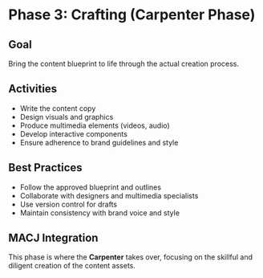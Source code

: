 # Phase 3: Crafting (Carpenter Phase)

## Goal
Bring the content blueprint to life through the actual creation process.

## Activities
- Write the content copy
- Design visuals and graphics
- Produce multimedia elements (videos, audio)
- Develop interactive components
- Ensure adherence to brand guidelines and style

## Best Practices
- Follow the approved blueprint and outlines
- Collaborate with designers and multimedia specialists
- Use version control for drafts
- Maintain consistency with brand voice and style

## MACJ Integration
This phase is where the **Carpenter** takes over, focusing on the skillful and diligent creation of the content assets. 